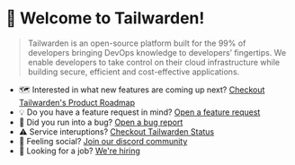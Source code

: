 # 👋 Welcome to Tailwarden!

> Tailwarden is an open-source platform built for the 99% of developers bringing DevOps knowledge to developers’ fingertips. We enable developers to take control on their cloud infrastructure while building secure, efficient and cost-effective applications.
> 

* 🗺️ Interested in what new features are coming up next? [Checkout Tailwarden's Product Roadmap](https://roadmap.tailwarden.com)
* 💡 Do you have a feature request in mind? [Open a feature request](https://roadmap.tailwarden.com/feature-requests)
* 🐛 Did you run into a bug? [Open a bug report](https://discord.tailwarden.com)
* ⚠️ Service interuptions? [Checkout Tailwarden Status](https://status.tailwarden.com)
* 🦩 Feeling social? [Join our discord community](https://discord.tailwarden.com)
* 🚀 Looking for a job? [We're hiring](https://jobs.tailwarden.com)
